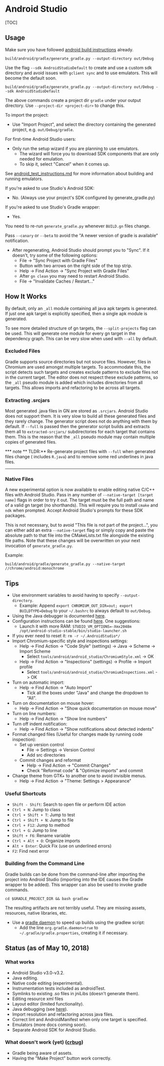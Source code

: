# Android Studio

[TOC]

## Usage

Make sure you have followed
[android build instructions](android_build_instructions.md) already.

```shell
build/android/gradle/generate_gradle.py --output-directory out/Debug
```

Use the flag `--sdk AndroidStudioDefault` to create and use a custom sdk
directory and avoid issues with `gclient sync` and to use emulators. This will
become the default soon.

```shell
build/android/gradle/generate_gradle.py --output-directory out/Debug --sdk AndroidStudioDefault
```

The above commands create a project dir `gradle` under your output directory.
Use `--project-dir <project-dir>` to change this.

To import the project:
* Use "Import Project", and select the directory containing the generated
  project, e.g. `out/Debug/gradle`.

For first-time Android Studio users:
* Only run the setup wizard if you are planning to use emulators.
    * The wizard will force you to download SDK components that are only needed
      for emulation.
    * To skip it, select "Cancel" when it comes up.

See [android_test_instructions.md](android_test_instructions.md#Using-Emulators)
for more information about building and running emulators.

If you're asked to use Studio's Android SDK:
* No. (Always use your project's SDK configured by generate_gradle.py)

If you're asked to use Studio's Gradle wrapper:
* Yes.

You need to re-run `generate_gradle.py` whenever `BUILD.gn` files change.

Pass `--canary` or `--beta` to avoid the "A newer version of gradle is
available" notification.

* After regenerating, Android Studio should prompt you to "Sync". If it
  doesn't, try some of the following options:
    * File -&gt; "Sync Project with Gradle Files"
    * Button with two arrows on the right side of the top strip.
    * Help -&gt; Find Action -&gt; "Sync Project with Gradle Files"
    * After `gn clean` you may need to restart Android Studio.
    * File -&gt; "Invalidate Caches / Restart..."

## How It Works

By default, only an `_all` module containing all java apk targets is generated.
If just one apk target is explicitly specified, then a single apk module is
generated.

To see more detailed structure of gn targets, the `--split-projects` flag can
be used. This will generate one module for every gn target in the dependency
graph. This can be very slow when used with `--all` by default.

### Excluded Files

Gradle supports source directories but not source files. However, files in
Chromium are used amongst multiple targets. To accommodate this, the script
detects such targets and creates exclude patterns to exclude files not in the
current target. The editor does not respect these exclude patterns, so the
`_all` pseudo module is added which includes directories from all targets. This
allows imports and refactoring to be across all targets.

### Extracting .srcjars

Most generated .java files in GN are stored as `.srcjars`. Android Studio does
not support them. It is very slow to build all these generated files and they
rarely change. The generator script does not do anything with them by default.
If `--full` is passed then the generator script builds and extracts them all to
`extracted-srcjars/` subdirectories for each target that contains them. This is
the reason that the `_all` pseudo module may contain multiple copies of
generated files.

*** note
** TLDR:** Re-generate project files with `--full` when generated files change (
includes `R.java`) and to remove some red underlines in java files.
***

### Native Files

A new experimental option is now available to enable editing native C/C++ files
with Android Studio. Pass in any number of `--native-target [target name]` flags
in order to try it out. The target must be the full path and name of a valid gn
target (no shorthands). This will require you to install `cmake` and `ndk` when
prompted. Accept Android Studio's prompts for these SDK packages.

This is not necessary, but to avoid "This file is not part of the project...",
you can either add an extra `--native-target` flag or simply copy and paste the
absolute path to that file into the CMakeLists.txt file alongside the existing
file paths. Note that these changes will be overwritten on your next invocation
of `generate_gradle.py`.

Example:

```shell
build/android/gradle/generate_gradle.py --native-target //chrome/android:monochrome
```

## Tips

* Use environment variables to avoid having to specify `--output-directory`.
    * Example: Append `export CHROMIUM_OUT_DIR=out; export BUILDTYPE=Debug` to
      your `~/.bashrc` to always default to `out/Debug`.
* Using the Java debugger is documented [here](android_debugging_instructions.md#android-studio).
* Configuration instructions can be found
  [here](http://tools.android.com/tech-docs/configuration). One suggestions:
    * Launch it with more RAM:
      `STUDIO_VM_OPTIONS=-Xmx2048m /opt/android-studio-stable/bin/studio-launcher.sh`
* If you ever need to reset it: `rm -r ~/.AndroidStudio*/`
* Import Chromium-specific style and inspections settings:
    * Help -&gt; Find Action -&gt; "Code Style" (settings) -&gt; Java -&gt;
      Scheme -&gt; Import Scheme
        * Select `tools/android/android_studio/ChromiumStyle.xml` -&gt; OK
    * Help -&gt; Find Action -&gt; "Inspections" (settings) -&gt;
      Profile -&gt; Import profile
        * Select `tools/android/android_studio/ChromiumInspections.xml` -&gt; OK
* Turn on automatic import:
    * Help -&gt; Find Action -&gt; "Auto Import"
        * Tick all the boxes under "Java" and change the dropdown to "All".
* Turn on documentation on mouse hover:
    * Help -&gt; Find Action -&gt; "Show quick documentation on mouse move"
* Turn on line numbers:
    * Help -&gt; Find Action -&gt; "Show line numbers"
* Turn off indent notification:
    * Help -&gt; Find Action -&gt; "Show notifications about detected indents"
* Format changed files (Useful for changes made by running code inspection):
    * Set up version control
        * File -&gt; Settings -&gt; Version Control
        * Add src directories
    * Commit changes and reformat
        * Help -&gt; Find Action -&gt; "Commit Changes"
        * Check "Reformat code" & "Optimize imports" and commit
* Change theme from GTK+ to another one to avoid invisible menus.
    * Help -&gt; Find Action -&gt; "Theme: Settings > Appearance"

### Useful Shortcuts

* `Shift - Shift`: Search to open file or perform IDE action
* `Ctrl + N`: Jump to class
* `Ctrl + Shift + T`: Jump to test
* `Ctrl + Shift + N`: Jump to file
* `Ctrl + F12`: Jump to method
* `Ctrl + G`: Jump to line
* `Shift + F6`: Rename variable
* `Ctrl + Alt + O`: Organize imports
* `Alt + Enter`: Quick Fix (use on underlined errors)
* `F2`: Find next error

### Building from the Command Line

Gradle builds can be done from the command-line after importing the project
into Android Studio (importing into the IDE causes the Gradle wrapper to be
added). This wrapper can also be used to invoke gradle commands.

    cd $GRADLE_PROJECT_DIR && bash gradlew

The resulting artifacts are not terribly useful. They are missing assets,
resources, native libraries, etc.

* Use a
  [gradle daemon](https://docs.gradle.org/2.14.1/userguide/gradle_daemon.html)
  to speed up builds using the gradlew script:
    * Add the line `org.gradle.daemon=true` to `~/.gradle/gradle.properties`,
      creating it if necessary.

## Status (as of May 10, 2018)

### What works

* Android Studio v3.0-v3.2.
* Java editing.
* Native code editing (experimental).
* Instrumentation tests included as androidTest.
* Symlinks to existing .so files in jniLibs (doesn't generate them).
* Editing resource xml files
* Layout editor (limited functionality).
* Java debugging (see
[here](/docs/android_debugging_instructions.md#Android-Studio)).
* Import resolution and refactoring across java files.
* Correct lint and AndroidManifest when only one target is specified.
* Emulators (more docs coming soon).
* Separate Android SDK for Android Studio.

### What doesn't work (yet) ([crbug](https://bugs.chromium.org/p/chromium/issues/detail?id=620034))

* Gradle being aware of assets.
* Having the "Make Project" button work correctly.
